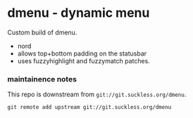 # dmenu - dynamic menu
Custom build of dmenu.
- nord
- allows top+bottom padding on the statusbar
- uses fuzzyhighlight and fuzzymatch patches.

### maintainence notes
This repo is downstream from `git://git.suckless.org/dmenu`.
```
git remote add upstream git://git.suckless.org/dmenu
```

